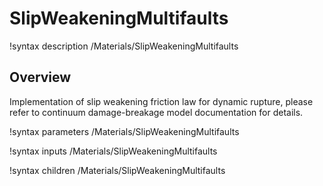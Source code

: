 # SlipWeakeningMultifaults

!syntax description /Materials/SlipWeakeningMultifaults

## Overview

Implementation of slip weakening friction law for dynamic rupture, please refer to continuum damage-breakage model documentation for details.

!syntax parameters /Materials/SlipWeakeningMultifaults

!syntax inputs /Materials/SlipWeakeningMultifaults

!syntax children /Materials/SlipWeakeningMultifaults
